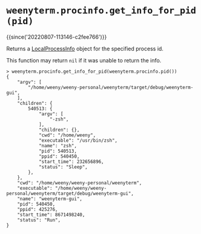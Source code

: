 # `weenyterm.procinfo.get_info_for_pid(pid)`

{{since('20220807-113146-c2fee766')}}

Returns a [LocalProcessInfo](../LocalProcessInfo.md) object for the specified
process id.

This function may return `nil` if it was unable to return the info.

```
> weenyterm.procinfo.get_info_for_pid(weenyterm.procinfo.pid())
{
    "argv": [
        "/home/weeny/weeny-personal/weenyterm/target/debug/weenyterm-gui",
    ],
    "children": {
        540513: {
            "argv": [
                "-zsh",
            ],
            "children": {},
            "cwd": "/home/weeny",
            "executable": "/usr/bin/zsh",
            "name": "zsh",
            "pid": 540513,
            "ppid": 540450,
            "start_time": 232656896,
            "status": "Sleep",
        },
    },
    "cwd": "/home/weeny/weeny-personal/weenyterm",
    "executable": "/home/weeny/weeny-personal/weenyterm/target/debug/weenyterm-gui",
    "name": "weenyterm-gui",
    "pid": 540450,
    "ppid": 425276,
    "start_time": 8671498240,
    "status": "Run",
}
```
